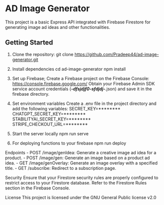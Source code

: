 # AD Image Generator
This project is a basic Express API integrated with Firebase Firestore for generating image ad ideas and other functionalities.

## Getting Started

1. Clone the repository:
   git clone https://github.com/Pradeep44/ad-image-generator.git

2. Install dependencies
    cd ad-image-generator
    npm install

3. Set up Firebase;
    Create a Firebase project on the Firebase Console: https://console.firebase.google.com/
    Obtain your Firebase Admin SDK service account credentials (*******-dfsjdjf0-sfdjdj-*******.json) and save it in the firebase directory.

4. Set environment variables
    Create a .env file in the project directory and add the following variables:
    SECRET_KEY=********
    CHATGPT_SECRET_KEY=********
    STABILITYAI_SECRET_KEY=********
    STRIPE_CHECKOUT_URL=********

5. Start the server locally
    npm run serve

6. For deploying functions to your firebase
    npm run deploy

Endpoints
    -  POST /image/genIdea: Generate a creative image ad idea for a product.
    -  POST /image/gen: Generate an image based on a product ad idea.
    -  GET /image/genOverlay: Generate an image overlay with a specified title.
    -  GET /subscribe: Redirect to a subscription page.

Security
    Ensure that your Firestore security rules are properly configured to restrict access to your Firestore database. Refer to the Firestore Rules section in the Firebase Console.

License
    This project is licensed under the GNU General Public license v2.0
